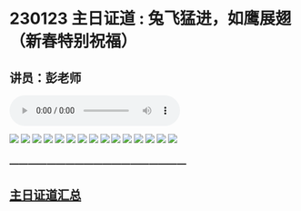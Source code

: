# 230123 主日证道 :  兔飞猛进，如鹰展翅 （新春特别祝福）
## 讲员：彭老师
<audio controls src="./230123.mp3"></audio>

![](1.jpg)
![](2.jpg)
![](3.jpg)
![](4.jpg)
![](5.jpg)
![](6.jpg)
![](7.jpg)
![](8.jpg)
![](9.jpg)
![](10.jpg)
![](11.jpg)
![](12.jpg)
![](13.jpg)
![](14.jpg)
![](15.jpg)



### ———————————————————

## [主日证道汇总](https://nccchurch.github.io/Sermons/)
